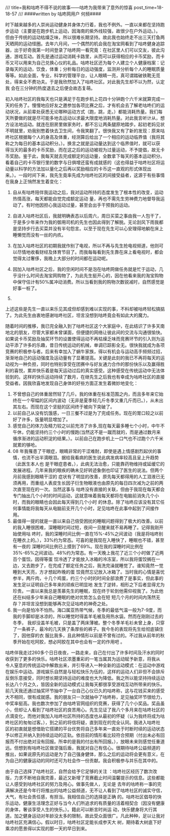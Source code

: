 ///
title=我和咕咚不得不说的故事——咕咚为我带来了意外的惊喜
post_time=18-18-57
///
####written by 咕咚网用户 何频####

时下越来越多的人崇尚运动健身并身体力行着，我也不例外。一直以来都在坚持跑步运动（主要是在跑步机上运动，因海南的紫外线较强，故很少在户外运动。）。 但由于传统的运动枯燥乏味，所以很难长期坚持。故此我也始终走不出三天打鱼两天晒网的运动怪圈。去年六月间，一个偶然的机会我在淘宝网看到了咕咚健身追踪 器，出于好奇我第一时间登录了咕咚网一看究竟：在社区里人们可以交友，彼此沟通，游戏互动。首先是通过运动消耗卡路里，从而可以获得相应的卡币奖励，而卡 币又可以用来为自己兑换心仪的礼品。咕咚社区还为每个人建立个人健康档案：记录每天的运动，饮食，体重；分析每日的运动强度，监测并分析每个人的睡眠质量 等等。如此全面，专业，科学的管理平台，让人眼睛一亮，真可谓踏破铁靴无觅处，得来全不费功夫。于是我欣然加入了咕咚社区。对此我先生却不以为然，认定我 会在三分钟的热度退去之后便会故态复萌。

初入咕咚社区的我每天也只是满足于在跑步机上花四十分钟跑个六千米就算完成一天的任务了。慢慢地应好友之邀参加各项比赛之后，才有机会去了解老咕咚们的运 动状况，从前辈处获悉无论哪种运动方式（跑，跳，走。）都能消耗热量。我们每天所要做的就是尽可能多地去运动以求最大限度地消耗热量。对此我言听计从，想 方设法地运动。就连在厨房里做家务时，都不忘让两条腿原地踏步。起初老妈见状不明就里，劝我别憋着快去卫生间，令我笑翻了。很快我又有了新的发现：原来咕 咚社区根据每个人的身高及体重，经测算后给出了一个相应的运动临界值（我将其称之为每日的基本运动积分。）。换言之就是运动量达到这个临界值时，就可以获 得当天的最多的卡币奖励，而在这之后的运动被视为过量运动，不予提倡，故无卡币奖励。鉴于此，我每天就去完成额定的运动量，全数拿下每天的基本运动积分。 看着自己的卡币银行里的数字与日俱增还蛮有成就感的（这也得益于咕咚社区将运动量以科学的方法加以量化之后再以奖励相应的卡币这一直观的形式体现出 来。）。一段时间下来，我先生竟率先成为咕咚社区的间接受益者，这源于有些事情在我身上正悄然发生着变化：

1. 自从有咕咚陪伴我运动之后，我对运动所持的态度发生了根本性的改变，运动热情高涨，每天都能自觉完成额定运动 量，再也不需先生劳神费力地督导我运动了。有时他因担心我运动过量，甚至会出手干预我的运动。

2. 自进入咕咚社区后，我就明确表态以后周六，周日买菜之事由我一人包干了，于是多少年来作为我的御用司机的先生也因此得到了解脱。无论刮风下雨我都是坚持步行去买菜并没有半句怨言。以至于现在先生可以心安理得地躺在床上睡懒觉而没有一丝的内疚。
3. 在加入咕咚社区的初期我就作别了电视，所以不再与先生抢电视频道，他则可以尽情地收看财经及体育节目了。而我每每看到先生靠在床上看电视时，都会觉得太过奢侈，我晚上大部分的时间都在运动呢。
4. 因加入咕咚社区之后，我的空闲时间不是泡在咕咚网做任务就是忙于运动，几乎没什么时间去淘宝网购物了，为此先生挺开心的，因在他看来我的淘宝购物中保守估计有50%属冲动消费。所以当看到我的购物次数锐减时，自然感觉是好事一桩了。
5. 
上述这些是先生一直以来乐见其成但却感到难以实现的事，不料却被咕咚轻松搞掂了。为此先生由衷地感谢咕咚社区，坦言没想到咕咚竟会有如此大的魔力。

随着时间的推移，我已完全融入到了咕咚社区这个大家庭中，在此结识了许多天南地北的朋友，尽管大家都未曾谋面，但便捷的网络让彼此间的交流与沟通很愉快。 如果说卡币奖励及抽奖环节的设置使得运动不再枯燥乏味而竞赛环节的引入则为运动平添了许多的乐趣，昔日传统运动的机械，单调已踪影全无。很快我就成为各项 竞赛的积极参与者。后来有幸加入了蜗牛家族，得以有机会与运动高手频频过招，渐渐地自己的运动强度及运动量有了显著提高。关键是此刻的我已不再将每天的运 动视为一种负担，同时也特别享受在团赛中与好友通力合作的那份快乐以及赢得胜利的喜悦，累并快乐着是每天运动过后的真实感受。这种感受在传统运动中无法体 验到的。这样的快乐运动持续了数月，在继先生之后我也有幸成为咕咚社区的直接受益者。因我欣喜地发现自己身体的好些方面正发生着微妙地变化：

1. 不曾想自己的体重居然轻了几斤。我的体重在标准范围之内，而且多年来它始终在一个窄幅的区间内波动（无非是夏季轻几斤冬季又重几斤而已。），从未出其左右。而现在这个坚挺的区间终于被向下突破了。
2. 以前自己从没有饥饿感，一日三餐不过是为了完成任务。现在的胃口较之以前好了许多，饭量明显增加了。
3. 感觉自己的体力及精力较之以前充沛了许多,现在每天最多睡七个小时，中午不午休，仍能坚持约三个小时的慢跑(当然这不是一蹴而就的，而是通过数月来循序渐进的运动积淀的结果。）。以前自己在跑步机上一口气也不过跑个六千米就累的够呛。
4. 08 年我罹患了干眼症，眼睛非常的干涩难耐，即使是遇上情感剧烈起伏的事情，也流不出半滴眼泪。据给我看病的医生说此病发病率较高且呈上升趋势（此医生本人也 是干眼症患者。），此病无法治愈，只能靠药物维持或延缓它的发展进程。几年来我的眼疾的确未见好转迹象倒也印证了医生的说法。但两个月前我感到眼睛干涩的 症状有了明显的改善，原先每天都得用的人工泪液已无须再用，而重组人表皮生长因子衍生物眼液也由原先的每日四次减为之前的两次直至现在的一次。当然这事与 咕咚没有直接的关联，但由于我现在每天都会专门抽出几个小时的时间运动，这就意味着我每天都将在电脑前消失几个小时，而我的眼睛也会因此每天得到几个小时 的休息。除了咕咚应该没有其它任何事情能将我每天从电脑前支开几个小时，足见咕咚在此事中起到了间接作用。
5. 最值得一提的就是一直以来自己倍受困扰的睡眠问题得到了极大的改善。以前的我入睡很困难，深睡眠时间过短，夜间一旦醒来就不易再睡了。记得我刚开始使用咕 咚时，我的深睡时间比例一直在15%-45%之间波动（我是将咕咚别在睡衣上的。），33%约为常态。可喜的是我现在入睡快了，睡眠也不错，甚至有一夜的 深睡时间比例已上摸到了69%。现在我的深睡时间比例在35%-65%之间波动。48%约为常态。有一天晚上我花了近三个小时做了近两百个蛋饺。因得等蛋 饺冷透了才能放入冰箱的冷冻室，所以我将蛋饺搁在一边，又去跑步了，在完成了额定任务之后，我洗完澡就睡觉了。谁知竟然一觉睡到大天亮，方才想起昨晚的蛋 饺竟然忘记放入冰箱了。当时我的心情是喜忧参半，两斤肉，十几个鸡蛋，约三个小时的时间全部浪费了是事实，但此事的发生足以证明自己多年来的顽疾已明显地 发生了逆转，相形之下后者显得尤为珍贵。一直以来我总是羡慕先生的睡眠，现在终于轮到他需仰视我了。为此他还在纠结多少年来自己睡眠的绝对优势怎么会在短 短几个月的时间内荡然无存？并坦言没想到能够再次见证咕咚的神奇之处。
6. 我一向是怕冷不怕热。海口属亚热带气候，冬季的最低气温一般为7-9度，而我的手脚却是冰凉的，所以睡觉时得盖羊毛被及用热水袋。然而在刚刚过去的冬季， 我却没盖羊毛被，只是盖了两床薄被。整个冬季羊毛衫未曾上身，只穿了一条裤子，最冷的几天换了条厚些的裤子。我今冬的表现将先生给彻底镇住了，因他穿的衣 服比我多，且此种情形以前是不曾有过的。不过我从前年的秋季开始在吃阿胶，想必阿胶在其中也会有一定的作用吧 。

咕咚伴我走过260多个日日夜夜，一路走来，自己在付出了许多时间及汗水的同时收获到了更多的快乐。咕咚社区浓墨重彩的一笔当属其为运动赋予新意，将我从 令人窒息的传统运动中解救出来，并引导进入一种全新的运动模式：在运动中游戏在娱乐中运动。游戏娱乐自然是与轻松快乐为伍的，这样的运动人们非但不会排斥 反倒乐意接受，同时想长期坚持运动的难度也大为降低。我之所以能坚持持续运动长达八个月之久，皆因全新的运动模式让我每天都很享受游戏互动所带来的快乐。 前几天我还通过抽奖环节抽中了一台自己心仪已久的咕咚称，这与花钱买来的感受大不相同，很有成就感。我的朋友只一次就抽中了咕咚称，足见抽奖环节很给力， 中奖率挺高。我也数次参加了由咕咚官网组织的竞赛，获得了几个小奖品。奖品虽小，但却让人看到了咕咚社区的良苦用心。先生见证了我八个多月来在咕咚社区的 点滴变化，而他对我加入咕咚社区所持的态度也从最初的怀疑（认为我终将成为咕咚社区的匆匆过客。），到之前的将信将疑，直到现在的完全认同。我进入咕咚社 区的初衷就是想借助它搭建的平台优势将自己多年来一直处于时断时续的运动状态予以修正并纳入到持续运动的正轨。依目前的情形看比较符合预期（付出未必有回 报而不付出绝对没有回报。所幸的是我的付出有所回报。），放眼未来则感觉任重道远。但想到有咕咚社区做坚强后盾，我就对自己有信心。很期待咕咚公益频道的 推出，如果说原先的运动是为了自己强身健体，那么之后的运动将会更有意义，在为自己的健康运动的同时还可为社会作一份贡献。我会积极参与并乐在其中的。

由于自己选择了咕咚社区，自然会给予它足够的关注 ：咕咚社区经历了数次改版，力求不断地自我完善，最近又新增了竞赛截止时间温馨提示的信息。这些都能让人感受到咕咚社区的努力及用心。做事先做人，无论是 去年的咕咚称一事的完满解决还是今年行将推出的咕咚公益频道，无不让人看到了咕咚社区的诚实守信，大气，有社会责任感，有担当。我相信自己的选择是正确 的。咕咚社区倡导的快乐运动，健康生活理念正好与当今人们所追求的有质量的活着相契合（因没有健康的身体，奢谈享受人生的快乐。）。籍此可以断言时尚运 动，快乐健身将大行其道。加之健身运动对年龄没太多的限制，故此受众面很广。凡此种种，足以让我对咕咚社区充满信心。假以时日，咕咚社区定能长成参天大 树，期待着大树底下好乘凉的愿景得以实现的那一天的早日到来。